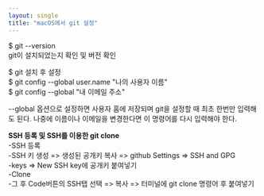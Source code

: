 ```yaml
---
layout: single
title: "macOS에서 git 설정"
---
```


$ git --version<br>
git이 설치되었는지 확인 및 버전 확인

$ git 설치 후 설정<br>
$ git config --global user.name "나의 사용자 이름"<br>
$ git config --global "내 이메일 주소"


--global 옵션으로 설정하면 사용자 홈에 저장되며 git을 설정할 때 최초 한번만 입력해도 된다. 나중에 이름이나 이메일을 변경한다면 이 명령어를 다시 입력해야 한다.

 

**SSH 등록 및 SSH를 이용한 git clone**<br>
-SSH 등록<br>
-SSH 키 생성 => 생성된 공개키 복사 => github Settings => SSH and GPG<br>
-keys => New SSH key에 공개키 붙여넣기<br>
-Clone<br>
-그 후 Code버튼의 SSH탭 선택 => 복사 => 터미널에 git clone 명령어 후 붙여넣기<br>